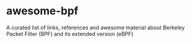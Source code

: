 # awesome-bpf
A curated list of links, references and awesome material about Berkeley Packet Filter (BPF) and its extended version (eBPF)
